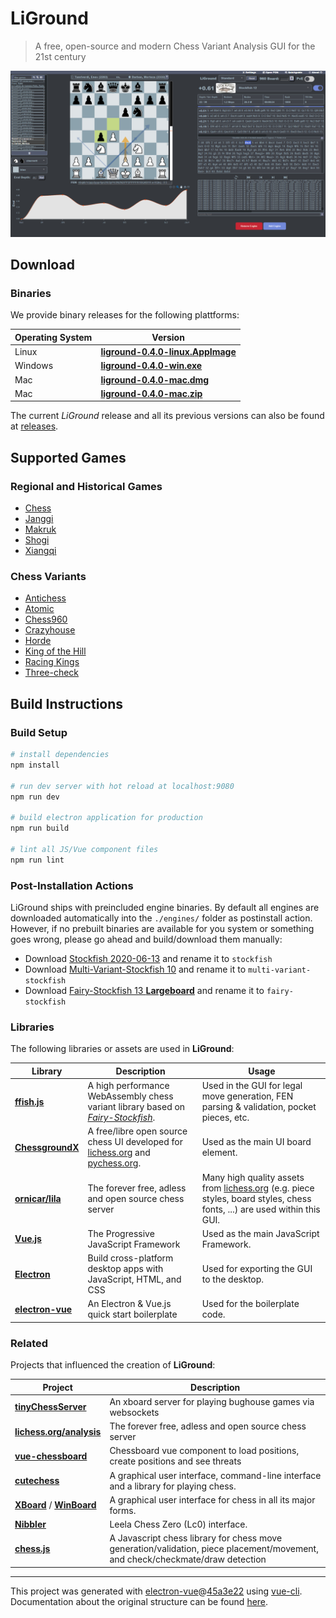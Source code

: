 # LiGround

> A free, open-source and modern Chess Variant Analysis GUI for the 21st century

![LiGround](https://github.com/LucyLMM/images/blob/main/LiGround_Screenshot.PNG)
<!-- <img src="./media/screenshots/liground-0.0.1.png" alt="LiGround screenshot" title="LiGround screenshot." /> -->

## Download

### Binaries

We provide binary releases for the following plattforms:

Operating System | Version
---              | ---
Linux            | [**liground-0.4.0-linux.AppImage**](https://github.com/ml-research/liground/releases/download/0.4.0/liground-0.4.0-linux.AppImage)
Windows          | [**liground-0.4.0-win.exe**](https://github.com/ml-research/liground/releases/download/0.4.0/liground-0.4.0-win.exe)                              
Mac              | [**liground-0.4.0-mac.dmg**](https://github.com/ml-research/liground/releases/download/0.4.0/liground-0.4.0-mac.dmg)
Mac              | [**liground-0.4.0-mac.zip**](https://github.com/ml-research/liground/releases/download/0.4.0/liground-0.4.0-mac.zip)

The current _LiGround_ release and all its previous versions can also be found at [releases](https://github.com/ml-research/liground/releases).

## Supported Games

### Regional and Historical Games
- [Chess](https://en.wikipedia.org/wiki/Chess)
- [Janggi](https://en.wikipedia.org/wiki/Janggi)
- [Makruk](https://en.wikipedia.org/wiki/Makruk)
- [Shogi](https://en.wikipedia.org/wiki/Shogi)
- [Xiangqi](https://en.wikipedia.org/wiki/Xiangqi)

### Chess Variants

- [Antichess](https://lichess.org/variant/antichess)
- [Atomic](https://en.wikipedia.org/wiki/Atomic_chess)
- [Chess960](https://en.wikipedia.org/wiki/Chess960)
- [Crazyhouse](https://en.wikipedia.org/wiki/Crazyhouse)
- [Horde](https://en.wikipedia.org/wiki/Dunsany%27s_Chess#Horde_Chess)
- [King of the Hill](https://en.wikipedia.org/wiki/King_of_the_Hill_(chess))
- [Racing Kings](https://en.wikipedia.org/wiki/V._R._Parton#Racing_Kings)
- [Three-check](https://en.wikipedia.org/wiki/Three-check_chess)

## Build Instructions

### Build Setup
``` bash
# install dependencies
npm install

# run dev server with hot reload at localhost:9080
npm run dev

# build electron application for production
npm run build

# lint all JS/Vue component files
npm run lint
```

### Post-Installation Actions
LiGround ships with preincluded engine binaries. By default all engines are downloaded automatically into the `./engines/` folder as postinstall action. However, if no prebuilt binaries are available for you system or something goes wrong, please go ahead and build/download them manually:

* Download [Stockfish 2020-06-13](https://github.com/niklasf/Stockfish/releases/fishnet-20200613) and rename it to `stockfish`
* Download [Multi-Variant-Stockfish 10](https://github.com/ddugovic/Stockfish/releases/variant_sf_10) and rename it to `multi-variant-stockfish`
* Download [Fairy-Stockfish 13 **Largeboard**](https://github.com/ianfab/Fairy-Stockfish/releases/fairy_sf_13) and rename it to `fairy-stockfish`

### Libraries
The following libraries or assets are used in **LiGround**:

Library | Description | Usage
--- | --- | ---
[**ffish.js**](https://www.npmjs.com/package/ffish) | A high performance WebAssembly chess variant library based on [_Fairy-Stockfish_](https://github.com/ianfab/Fairy-Stockfish). | Used in the GUI for legal move generation, FEN parsing & validation, pocket pieces, etc.
[**ChessgroundX**](https://github.com/gbtami/chessgroundx) | A free/libre open source chess UI developed for [lichess.org](https://lichess.org/) and [pychess.org](https://www.pychess.org/). | Used as the main UI board element.
[**ornicar/lila**](https://github.com/ornicar/lila) | The forever free, adless and open source chess server | Many high quality assets from [lichess.org](https://lichess.org/) (e.g. piece styles, board styles, chess fonts, ...) are used within this GUI.
[**Vue.js**](https://vuejs.org/) | The Progressive JavaScript Framework | Used as the main JavaScript Framework.
[**Electron**](https://www.electronjs.org/) | Build cross-platform desktop apps with JavaScript, HTML, and CSS | Used for exporting the GUI to the desktop.
[**electron-vue**](https://github.com/SimulatedGREG/electron-vue) | An Electron & Vue.js quick start boilerplate | Used for the boilerplate code.

### Related
Projects that influenced the creation of **LiGround**:

Project | Description
--- | ---
[**tinyChessServer**](https://github.com/MoritzWillig/tinyChessServer) | An xboard server for playing bughouse games via websockets
[**lichess.org/analysis**](https://lichess.org/analysis) | The forever free, adless and open source chess server
[**vue-chessboard**](https://github.com/vitogit/vue-chessboard) | Chessboard vue component to load positions, create positions and see threats
[**cutechess**](https://github.com/cutechess/cutechess) | A graphical user interface, command-line interface and a library for playing chess.
[**XBoard**](https://www.gnu.org/software/xboard/) / [**WinBoard**](http://hgm.nubati.net/) | A graphical user interface for chess in all its major forms.
[**Nibbler**](https://github.com/fohristiwhirl/nibbler) | Leela Chess Zero (Lc0) interface.
[**chess.js**](https://github.com/jhlywa/chess.js) |  A Javascript chess library for chess move generation/validation, piece placement/movement, and check/checkmate/draw detection

---

This project was generated with [electron-vue](https://github.com/SimulatedGREG/electron-vue)@[45a3e22](https://github.com/SimulatedGREG/electron-vue/tree/45a3e224e7bb8fc71909021ccfdcfec0f461f634) using [vue-cli](https://github.com/vuejs/vue-cli). Documentation about the original structure can be found [here](https://simulatedgreg.gitbooks.io/electron-vue/content/index.html).
